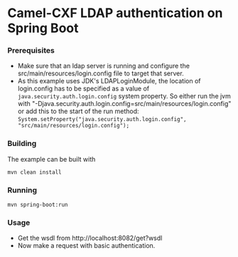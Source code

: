 # Camel-CXF LDAP authentication on Spring Boot

### Prerequisites
- Make sure that an ldap server is running and configure the src/main/resources/login.config file to target that server.
- As this example uses JDK's LDAPLoginModule, the location of login.config has to be specified as a value of `java.security.auth.login.config` system property.
  So either run the jvm with "-Djava.security.auth.login.config=src/main/resources/login.config" or add this to the start of the run method:
 `System.setProperty("java.security.auth.login.config", "src/main/resources/login.config");`

### Building

The example can be built with

    mvn clean install

### Running

    mvn spring-boot:run
### Usage
- Get the wsdl from http://localhost:8082/get?wsdl
- Now make a request with basic authentication.
